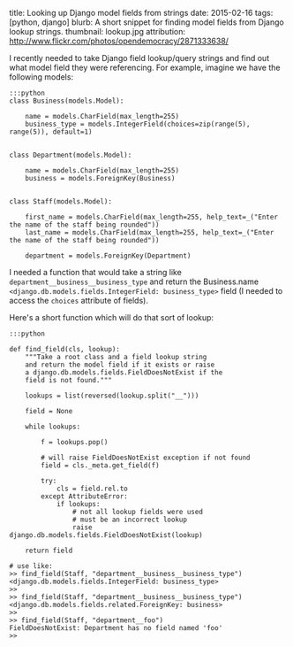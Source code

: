 title:  Looking up Django model fields from strings
date: 2015-02-16
tags: [python, django]
blurb:  A short snippet for finding model fields from Django lookup strings.
thumbnail: lookup.jpg
attribution: http://www.flickr.com/photos/opendemocracy/2871333638/

I recently needed to take Django field lookup/query strings and
find out what model field they were referencing.  For example, imagine
we have the following models:


    :::python
    class Business(models.Model):

        name = models.CharField(max_length=255)
        business_type = models.IntegerField(choices=zip(range(5), range(5)), default=1)


    class Department(models.Model):

        name = models.CharField(max_length=255)
        business = models.ForeignKey(Business)


    class Staff(models.Model):

        first_name = models.CharField(max_length=255, help_text=_("Enter the name of the staff being rounded"))
        last_name = models.CharField(max_length=255, help_text=_("Enter the name of the staff being rounded"))

        department = models.ForeignKey(Department)



I needed a function that would take a string like
`department__business__business_type` and return
the Business.name
`<django.db.models.fields.IntegerField: business_type>`
field (I needed to access the `choices` attribute of fields).

Here's a short function which will do that sort of lookup:

    :::python

    def find_field(cls, lookup):
        """Take a root class and a field lookup string
        and return the model field if it exists or raise
        a django.db.models.fields.FieldDoesNotExist if the
        field is not found."""

        lookups = list(reversed(lookup.split("__")))

        field = None

        while lookups:

            f = lookups.pop()

            # will raise FieldDoesNotExist exception if not found
            field = cls._meta.get_field(f)

            try:
                cls = field.rel.to
            except AttributeError:
                if lookups:
                    # not all lookup fields were used
                    # must be an incorrect lookup
                    raise django.db.models.fields.FieldDoesNotExist(lookup)

        return field

    # use like:
    >> find_field(Staff, "department__business__business_type")
    <django.db.models.fields.IntegerField: business_type>
    >>
    >> find_field(Staff, "department__business__business_type")
    <django.db.models.fields.related.ForeignKey: business>
    >>
    >> find_field(Staff, "department__foo")
    FieldDoesNotExist: Department has no field named 'foo'
    >>


